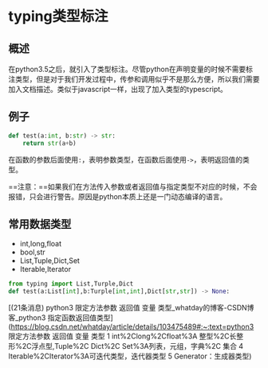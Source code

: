 # typing类型标注

## 概述

在python3.5之后，就引入了类型标注。尽管python在声明变量的时候不需要标注类型，但是对于我们开发过程中，传参和调用似乎不是那么方便，所以我们需要加入文档描述。类似于javascript一样，出现了加入类型的typescript。

## 例子

```python
def test(a:int, b:str) -> str:
    return str(a+b)
```

在函数的参数后面使用`:`，表明参数类型，在函数后面使用`->`，表明返回值的类型。

==注意：==如果我们在方法传入参数或者返回值与指定类型不对应的时候，不会报错，只会进行警告。原因是python本质上还是一门动态编译的语言。

## 常用数据类型

* int,long,float
* bool,str
* List,Tuple,Dict,Set
* Iterable,Iterator

```python
from typing import List,Turple,Dict
def test(a:List[int],b:Turple[int,int],Dict[str,str]) -> None:
```

[(21条消息) python3 限定方法参数 返回值 变量 类型_whatday的博客-CSDN博客_python3 指定函数返回值类型](https://blog.csdn.net/whatday/article/details/103475489#:~:text=python3 限定方法参数 返回值 变量 类型 1 int%2Clong%2Cfloat%3A 整型%2C长整形%2C浮点型,Tuple%2C Dict%2C Set%3A列表，元组，字典%2C 集合 4 Iterable%2CIterator%3A可迭代类型，迭代器类型 5 Generator：生成器类型)
